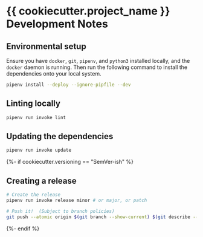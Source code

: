 # {{ cookiecutter.project_name }} Development Notes

## Environmental setup

Ensure you have `docker`, `git`, `pipenv`, and `python3` installed locally, and the `docker` daemon is running. Then run the following command to
install the dependencies onto your local system.

```bash
pipenv install --deploy --ignore-pipfile --dev
```

## Linting locally

```bash
pipenv run invoke lint
```

## Updating the dependencies

```bash
pipenv run invoke update
```
{%- if cookiecutter.versioning == "SemVer-ish" %}

## Creating a release

```bash
# Create the release
pipenv run invoke release minor # or major, or patch

# Push it!  (Subject to branch policies)
git push --atomic origin $(git branch --show-current) $(git describe --tags)
```
{%- endif %}
